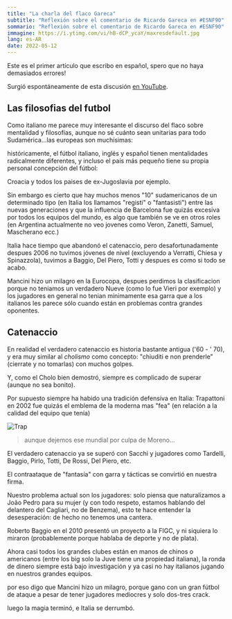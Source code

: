 ```yaml
---
title: "La charla del flaco Gareca"
subtitle: "Reflexión sobre el comentario de Ricardo Gareca en #ESNF90"
sommario: "Reflexión sobre el comentario de Ricardo Gareca en #ESNF90"
immagine: https://i.ytimg.com/vi/hB-dCP_ycaY/maxresdefault.jpg
lang: es-AR
date: 2022-05-12
---
```


Este es el primer artículo que escribo en español, spero que no haya demasiados errores! 

Surgió espontáneamente de esta discusión [en YouTube](https://www.youtube.com/watch?v=9JL34Kygsxw&lc=UgzhsaA-vd6T07ZWVJ14AaABAg).

## Las filosofias del futbol

Como italiano me parece muy interesante el discurso del flaco sobre mentalidad y filosofías, aunque no sé cuánto sean unitarias para todo Sudamérica...las europeas son muchísimas: 

históricamente, el fútbol italiano, inglés y español tienen mentalidades radicalmente diferentes, y incluso el país más pequeño tiene su propia personal concepción del fútbol: 

Croacia y todos los paises de ex-Jugoslavia por ejemplo.

Sin embargo es cierto que hay muchos menos "10" sudamericanos de un determinado tipo (en Italia los llamamos "registi" o "fantasisti") entre las nuevas generaciones y que la influencia de Barcelona fue quizás excesiva por todos los equipos del mundo, es algo que también se ve en otros roles (en Argentina actualmente no veo jovenes como Veron, Zanetti, Samuel, Mascherano ecc.)

Italia hace tiempo que abandonó el catenaccio, pero desafortunadamente despues 2006 no tuvimos jóvenes de nivel (excluyendo a Verratti, Chiesa y Spinazzola), tuvimos a Baggio, Del Piero, Totti y despues es como si todo se acabo.

Mancini hizo un milagro en la Eurocopa, despues perdimos la clasificacion porque no teniamos un verdadero Nueve (como lo fue Vieri por exemplo) y los jugadores en general no tenian minimamente esa garra que a los italianos les parece sólo cuando están en problemas contra grandes oponentes.

## Catenaccio


En realidad el verdadero catenaccio es historia bastante antigua ('60 - ' 70), y era muy similar al _cholismo_ como concepto: "chiuditi e non prenderle"  (cierrate y no tomarlas) con muchos golpes. 

Y, como el Cholo bien demostró, siempre es complicado de superar (aunque no sea bonito).

Por supuesto siempre ha habido una tradición defensiva en Italia: Trapattoni en 2002 fue quizás el emblema de la moderna mas "fea" (en relación a la calidad del equipo que tenía)

![Trap](https://external-content.duckduckgo.com/iu/?u=https%3A%2F%2Fcdn.ilbianconero.com%2Fimages%2F2019-03%2Ftrapattoni.moreno.combo.2018.2019.1080x648.jpg&f=1&nofb=1)

> aunque dejemos ese mundial por culpa de Moreno…

El verdadero catenaccio ya se superó con Sacchi y jugadores como Tardelli, Baggio, Pirlo, Totti, De Rossi, Del Piero, etc. 

El contraataque de "fantasía" con garra y tácticas se convirtió en nuestra firma.

Nuestro problema actual son los jugadores: solo piensa que naturalizamos a João Pedro para su mujer (y con todo respeto, estamos hablando del delantero del Cagliari, no de Benzema), esto te hace entender la desesperación: de hecho no tenemos una cantera. 

Roberto Baggio en el 2010 presentó un proyecto a la FIGC, y ni siquiera lo miraron (probablemente porque hablaba de deporte y no de plata). 

Ahora casi todos los grandes clubes están en manos de chinos o americanos (entre los big solo la Juve tiene una propiedad italiana), la ronda de dinero siempre está bajo investigación y ya casi no hay italianos jugando en nuestros grandes equipos. 

por eso digo que Mancini hizo un milagro, porque gano con un gran fútbol de ataque a pesar de tener jugadores mediocres y solo dos-tres crack. 

luego la magia terminó, e Italia se derrumbó.